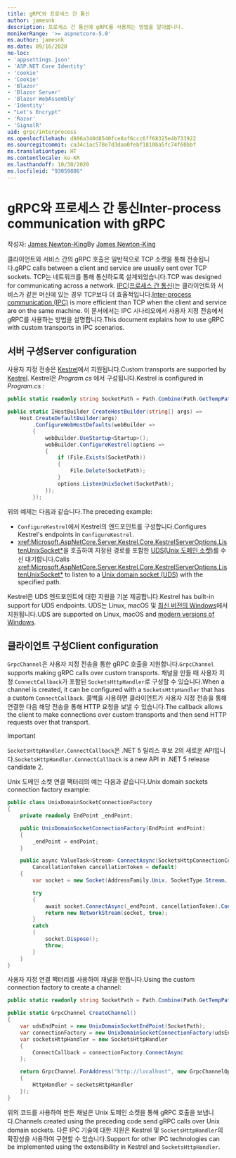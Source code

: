 ```yaml
---
title: gRPC와 프로세스 간 통신
author: jamesnk
description: 프로세스 간 통신에 gRPC를 사용하는 방법을 알아봅니다.
monikerRange: '>= aspnetcore-5.0'
ms.author: jamesnk
ms.date: 09/16/2020
no-loc:
- 'appsettings.json'
- 'ASP.NET Core Identity'
- 'cookie'
- 'Cookie'
- 'Blazor'
- 'Blazor Server'
- 'Blazor WebAssembly'
- 'Identity'
- "Let's Encrypt"
- 'Razor'
- 'SignalR'
uid: grpc/interprocess
ms.openlocfilehash: d806a340d8540fce8af6ccc6ff68325e4b733922
ms.sourcegitcommit: ca34c1ac578e7d3daa0febf1810ba5fc74f60bbf
ms.translationtype: HT
ms.contentlocale: ko-KR
ms.lasthandoff: 10/30/2020
ms.locfileid: "93059886"
---
```

# <a name="inter-process-communication-with-grpc"></a><span data-ttu-id="72a0e-103">gRPC와 프로세스 간 통신</span><span class="sxs-lookup"><span data-stu-id="72a0e-103">Inter-process communication with gRPC</span></span>

<span data-ttu-id="72a0e-104">작성자: [James Newton-King](https://twitter.com/jamesnk)</span><span class="sxs-lookup"><span data-stu-id="72a0e-104">By [James Newton-King](https://twitter.com/jamesnk)</span></span>

<span data-ttu-id="72a0e-105">클라이언트와 서비스 간의 gRPC 호출은 일반적으로 TCP 소켓을 통해 전송됩니다.</span><span class="sxs-lookup"><span data-stu-id="72a0e-105">gRPC calls between a client and service are usually sent over TCP sockets.</span></span> <span data-ttu-id="72a0e-106">TCP는 네트워크를 통해 통신하도록 설계되었습니다.</span><span class="sxs-lookup"><span data-stu-id="72a0e-106">TCP was designed for communicating across a network.</span></span> <span data-ttu-id="72a0e-107">[IPC(프로세스 간 통신)](https://wikipedia.org/wiki/Inter-process_communication)는 클라이언트와 서비스가 같은 머신에 있는 경우 TCP보다 더 효율적입니다.</span><span class="sxs-lookup"><span data-stu-id="72a0e-107">[Inter-process communication (IPC)](https://wikipedia.org/wiki/Inter-process_communication) is more efficient than TCP when the client and service are on the same machine.</span></span> <span data-ttu-id="72a0e-108">이 문서에서는 IPC 시나리오에서 사용자 지정 전송에서 gRPC를 사용하는 방법을 설명합니다.</span><span class="sxs-lookup"><span data-stu-id="72a0e-108">This document explains how to use gRPC with custom transports in IPC scenarios.</span></span>

## <a name="server-configuration"></a><span data-ttu-id="72a0e-109">서버 구성</span><span class="sxs-lookup"><span data-stu-id="72a0e-109">Server configuration</span></span>

<span data-ttu-id="72a0e-110">사용자 지정 전송은 [Kestrel](xref:fundamentals/servers/kestrel)에서 지원됩니다.</span><span class="sxs-lookup"><span data-stu-id="72a0e-110">Custom transports are supported by [Kestrel](xref:fundamentals/servers/kestrel).</span></span> <span data-ttu-id="72a0e-111">Kestrel은 *Program.cs* 에서 구성됩니다.</span><span class="sxs-lookup"><span data-stu-id="72a0e-111">Kestrel is configured in *Program.cs* :</span></span>

```csharp
public static readonly string SocketPath = Path.Combine(Path.GetTempPath(), "socket.tmp");

public static IHostBuilder CreateHostBuilder(string[] args) =>
    Host.CreateDefaultBuilder(args)
        .ConfigureWebHostDefaults(webBuilder =>
        {
            webBuilder.UseStartup<Startup>();
            webBuilder.ConfigureKestrel(options =>
            {
                if (File.Exists(SocketPath))
                {
                    File.Delete(SocketPath);
                }
                options.ListenUnixSocket(SocketPath);
            });
        });
```

<span data-ttu-id="72a0e-112">위의 예제는 다음과 같습니다.</span><span class="sxs-lookup"><span data-stu-id="72a0e-112">The preceding example:</span></span>

* <span data-ttu-id="72a0e-113">`ConfigureKestrel`에서 Kestrel의 엔드포인트를 구성합니다.</span><span class="sxs-lookup"><span data-stu-id="72a0e-113">Configures Kestrel's endpoints in `ConfigureKestrel`.</span></span>
* <span data-ttu-id="72a0e-114"><xref:Microsoft.AspNetCore.Server.Kestrel.Core.KestrelServerOptions.ListenUnixSocket*>을 호출하여 지정된 경로를 포함한 [UDS(Unix 도메인 소켓)](https://wikipedia.org/wiki/Unix_domain_socket)를 수신 대기합니다.</span><span class="sxs-lookup"><span data-stu-id="72a0e-114">Calls <xref:Microsoft.AspNetCore.Server.Kestrel.Core.KestrelServerOptions.ListenUnixSocket*> to listen to a [Unix domain socket (UDS)](https://wikipedia.org/wiki/Unix_domain_socket) with the specified path.</span></span>

<span data-ttu-id="72a0e-115">Kestrel은 UDS 엔드포인트에 대한 지원을 기본 제공합니다.</span><span class="sxs-lookup"><span data-stu-id="72a0e-115">Kestrel has built-in support for UDS endpoints.</span></span> <span data-ttu-id="72a0e-116">UDS는 Linux, macOS 및 [최신 버전의 Windows](https://devblogs.microsoft.com/commandline/af_unix-comes-to-windows/)에서 지원됩니다.</span><span class="sxs-lookup"><span data-stu-id="72a0e-116">UDS are supported on Linux, macOS and [modern versions of Windows](https://devblogs.microsoft.com/commandline/af_unix-comes-to-windows/).</span></span>

## <a name="client-configuration"></a><span data-ttu-id="72a0e-117">클라이언트 구성</span><span class="sxs-lookup"><span data-stu-id="72a0e-117">Client configuration</span></span>

<span data-ttu-id="72a0e-118">`GrpcChannel`은 사용자 지정 전송을 통한 gRPC 호출을 지원합니다.</span><span class="sxs-lookup"><span data-stu-id="72a0e-118">`GrpcChannel` supports making gRPC calls over custom transports.</span></span> <span data-ttu-id="72a0e-119">채널을 만들 때 사용자 지정 `ConnectCallback`가 포함된 `SocketsHttpHandler`로 구성할 수 있습니다.</span><span class="sxs-lookup"><span data-stu-id="72a0e-119">When a channel is created, it can be configured with a `SocketsHttpHandler` that has a custom `ConnectCallback`.</span></span> <span data-ttu-id="72a0e-120">콜백을 사용하면 클라이언트가 사용자 지정 전송을 통해 연결한 다음 해당 전송을 통해 HTTP 요청을 보낼 수 있습니다.</span><span class="sxs-lookup"><span data-stu-id="72a0e-120">The callback allows the client to make connections over custom transports and then send HTTP requests over that transport.</span></span>

> [!IMPORTANT]
> <span data-ttu-id="72a0e-121">`SocketsHttpHandler.ConnectCallback`은 .NET 5 릴리스 후보 2의 새로운 API입니다.</span><span class="sxs-lookup"><span data-stu-id="72a0e-121">`SocketsHttpHandler.ConnectCallback` is a new API in .NET 5 release candidate 2.</span></span>

<span data-ttu-id="72a0e-122">Unix 도메인 소켓 연결 팩터리의 예는 다음과 같습니다.</span><span class="sxs-lookup"><span data-stu-id="72a0e-122">Unix domain sockets connection factory example:</span></span>

```csharp
public class UnixDomainSocketConnectionFactory
{
    private readonly EndPoint _endPoint;

    public UnixDomainSocketConnectionFactory(EndPoint endPoint)
    {
        _endPoint = endPoint;
    }

    public async ValueTask<Stream> ConnectAsync(SocketsHttpConnectionContext _,
        CancellationToken cancellationToken = default)
    {
        var socket = new Socket(AddressFamily.Unix, SocketType.Stream, ProtocolType.Unspecified);

        try
        {
            await socket.ConnectAsync(_endPoint, cancellationToken).ConfigureAwait(false);
            return new NetworkStream(socket, true);
        }
        catch
        {
            socket.Dispose();
            throw;
        }
    }
}
```

<span data-ttu-id="72a0e-123">사용자 지정 연결 팩터리를 사용하여 채널을 만듭니다.</span><span class="sxs-lookup"><span data-stu-id="72a0e-123">Using the custom connection factory to create a channel:</span></span>

```csharp
public static readonly string SocketPath = Path.Combine(Path.GetTempPath(), "socket.tmp");

public static GrpcChannel CreateChannel()
{
    var udsEndPoint = new UnixDomainSocketEndPoint(SocketPath);
    var connectionFactory = new UnixDomainSocketConnectionFactory(udsEndPoint);
    var socketsHttpHandler = new SocketsHttpHandler
    {
        ConnectCallback = connectionFactory.ConnectAsync
    };

    return GrpcChannel.ForAddress("http://localhost", new GrpcChannelOptions
    {
        HttpHandler = socketsHttpHandler
    });
}
```

<span data-ttu-id="72a0e-124">위의 코드를 사용하여 만든 채널은 Unix 도메인 소켓을 통해 gRPC 호출을 보냅니다.</span><span class="sxs-lookup"><span data-stu-id="72a0e-124">Channels created using the preceding code send gRPC calls over Unix domain sockets.</span></span> <span data-ttu-id="72a0e-125">다른 IPC 기술에 대한 지원은 Kestrel 및 `SocketsHttpHandler`의 확장성을 사용하여 구현할 수 있습니다.</span><span class="sxs-lookup"><span data-stu-id="72a0e-125">Support for other IPC technologies can be implemented using the extensibility in Kestrel and `SocketsHttpHandler`.</span></span>
